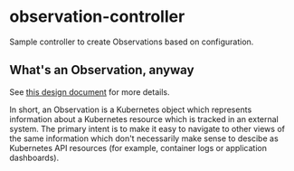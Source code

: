 # observation-controller

Sample controller to create Observations based on configuration.

## What's an Observation, anyway

See
[this design document](https://docs.google.com/document/d/1TvHt0QKAKcvrqJTQVjNfFuVa5hVZQhCzTn7QDltANKk/edit#heading=h.r8nd4wsy59d5)
for more details.

In short, an Observation is a Kubernetes object which represents information
about a Kubernetes resource which is tracked in an external system. The primary
intent is to make it easy to navigate to other views of the same information
which don't necessarily make sense to descibe as Kubernetes API resources (for
example, container logs or application dashboards).
